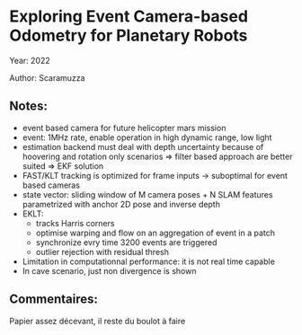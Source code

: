 # Exploring Event Camera-based Odometry for Planetary Robots

Year: 2022

Author: Scaramuzza

Notes:
---
* event based camera for future helicopter mars mission 
* event: 1MHz rate, enable  operation in high dynamic range, low light
* estimation backend must deal with depth uncertainty because of hoovering and rotation only scenarios  => filter based approach are better suited => EKF solution 
* FAST/KLT tracking is optimized for frame inputs -> suboptimal for event based cameras
* state vector: sliding window of M camera poses + N SLAM features parametrized with anchor 2D pose and inverse depth
* EKLT:
    * tracks Harris corners
    * optimise warping and flow on an aggregation of event in a patch
    * synchronize evry time 3200 events are triggered
    * outlier rejection with residual thresh
* Limitation in computationnal performance: it is not real time capable 
* In cave scenario, just non divergence is shown

Commentaires:
---
Papier assez décevant, il reste du boulot à faire